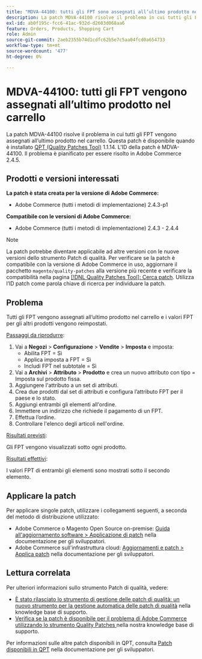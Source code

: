 ```yaml
---
title: "MDVA-44100: tutti gli FPT sono assegnati all’ultimo prodotto nel carrello"
description: La patch MDVA-44100 risolve il problema in cui tutti gli FPT vengono assegnati all’ultimo prodotto nel carrello. Questa patch è disponibile quando è installato [Quality Patches Tool (QPT)](/help/announcements/adobe-commerce-announcements/magento-quality-patches-released-new-tool-to-self-serve-quality-patches.md) 1.1.14. L'ID della patch è MDVA-44100. Il problema è pianificato per essere risolto in Adobe Commerce 2.4.5.
exl-id: ab0f195c-fcc6-41ac-932d-d2603d068aa6
feature: Orders, Products, Shopping Cart
role: Admin
source-git-commit: 2aeb2355b74d1cdfc62b5e7c5aa04fcd0a654733
workflow-type: tm+mt
source-wordcount: '477'
ht-degree: 0%

---
```


# MDVA-44100: tutti gli FPT vengono assegnati all’ultimo prodotto nel carrello

La patch MDVA-44100 risolve il problema in cui tutti gli FPT vengono assegnati all’ultimo prodotto nel carrello. Questa patch è disponibile quando è installato [QPT (Quality Patches Tool)](/help/announcements/adobe-commerce-announcements/magento-quality-patches-released-new-tool-to-self-serve-quality-patches.md) 1.1.14. L&#39;ID della patch è MDVA-44100. Il problema è pianificato per essere risolto in Adobe Commerce 2.4.5.

## Prodotti e versioni interessati

**La patch è stata creata per la versione di Adobe Commerce:**

* Adobe Commerce (tutti i metodi di implementazione) 2.4.3-p1

**Compatibile con le versioni di Adobe Commerce:**

* Adobe Commerce (tutti i metodi di implementazione) 2.4.3 - 2.4.4

>[!NOTE]
>
>La patch potrebbe diventare applicabile ad altre versioni con le nuove versioni dello strumento Patch di qualità. Per verificare se la patch è compatibile con la versione di Adobe Commerce in uso, aggiornare il pacchetto `magento/quality-patches` alla versione più recente e verificare la compatibilità nella pagina [[!DNL Quality Patches Tool]: Cerca patch](https://experienceleague.adobe.com/tools/commerce-quality-patches/index.html?lang=it). Utilizza l’ID patch come parola chiave di ricerca per individuare la patch.

## Problema

Tutti gli FPT vengono assegnati all’ultimo prodotto nel carrello e i valori FPT per gli altri prodotti vengono reimpostati.

<u>Passaggi da riprodurre</u>:

1. Vai a **Negozi** > **Configurazione** > **Vendite** > **Imposta** e imposta:
   * Abilita FPT = Sì
   * Applica imposta a FPT = Sì
   * Includi FPT nel subtotale = Sì
1. Vai a **Archivi** > **Attributo** > **Prodotto** e crea un nuovo attributo con tipo = Imposta sul prodotto fissa.
1. Aggiungere l&#39;attributo a un set di attributi.
1. Crea due prodotti dal set di attributi e configura l’attributo FPT per il paese e lo stato.
1. Aggiungi entrambi gli elementi all&#39;ordine.
1. Immettere un indirizzo che richiede il pagamento di un FPT.
1. Effettua l’ordine.
1. Controllare l&#39;elenco degli articoli nell&#39;ordine.

<u>Risultati previsti</u>:

Gli FPT vengono visualizzati sotto ogni prodotto.

<u>Risultati effettivi</u>:

I valori FPT di entrambi gli elementi sono mostrati sotto il secondo elemento.

## Applicare la patch

Per applicare singole patch, utilizzare i collegamenti seguenti, a seconda del metodo di distribuzione utilizzato:

* Adobe Commerce o Magento Open Source on-premise: [Guida all&#39;aggiornamento software > Applicazione di patch](https://experienceleague.adobe.com/it/docs/commerce-operations/tools/quality-patches-tool/usage) nella documentazione per gli sviluppatori.
* Adobe Commerce sull&#39;infrastruttura cloud: [Aggiornamenti e patch > Applica patch](https://experienceleague.adobe.com/it/docs/commerce-cloud-service/user-guide/develop/upgrade/apply-patches) nella documentazione per gli sviluppatori.

## Lettura correlata

Per ulteriori informazioni sullo strumento Patch di qualità, vedere:

* [È stato rilasciato lo strumento di gestione delle patch di qualità: un nuovo strumento per la gestione automatica delle patch di qualità](/help/announcements/adobe-commerce-announcements/magento-quality-patches-released-new-tool-to-self-serve-quality-patches.md) nella knowledge base di supporto.
* [Verifica se la patch è disponibile per il problema di Adobe Commerce utilizzando lo strumento Quality Patches ](/help/support-tools/patches-available-in-qpt-tool/check-patch-for-magento-issue-with-magento-quality-patches.md) nella nostra knowledge base di supporto.

Per informazioni sulle altre patch disponibili in QPT, consulta [Patch disponibili in QPT](https://experienceleague.adobe.com/tools/commerce-quality-patches/index.html?lang=it) nella documentazione per gli sviluppatori.
